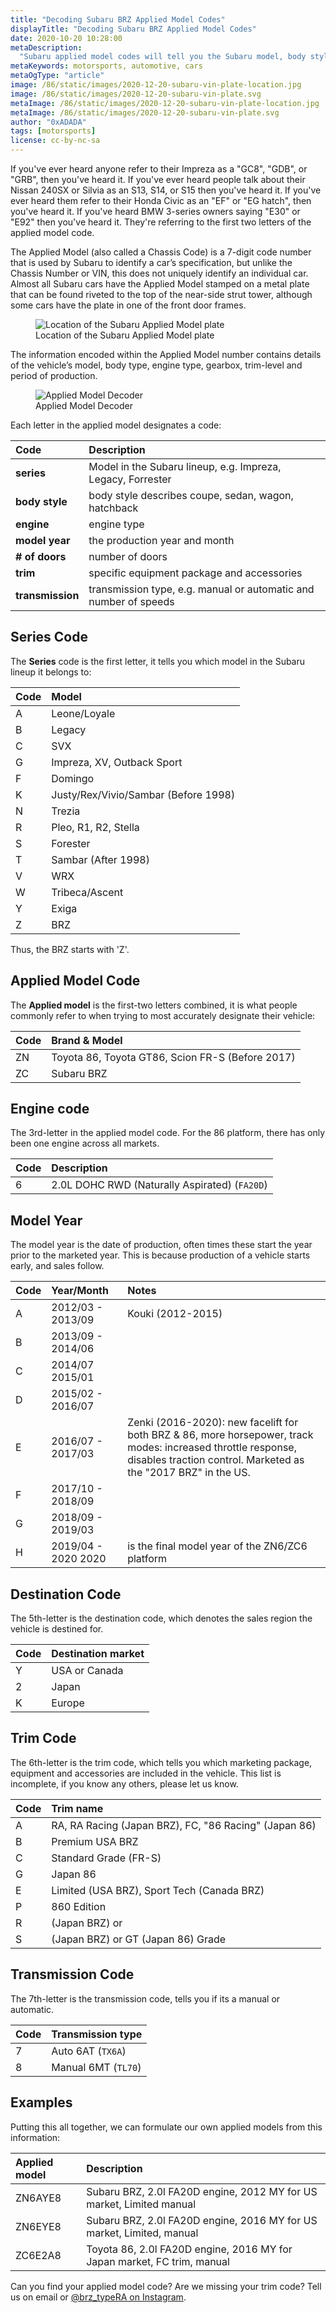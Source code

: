 ```yaml
---
title: "Decoding Subaru BRZ Applied Model Codes"
displayTitle: "Decoding Subaru BRZ Applied Model Codes"
date: 2020-10-20 10:28:00
metaDescription:
  "Subaru applied model codes will tell you the Subaru model, body style, engine, and more."
metaKeywords: motorsports, automotive, cars
metaOgType: "article"
image: /86/static/images/2020-12-20-subaru-vin-plate-location.jpg
image: /86/static/images/2020-12-20-subaru-vin-plate.svg
metaImage: /86/static/images/2020-12-20-subaru-vin-plate-location.jpg
metaImage: /86/static/images/2020-12-20-subaru-vin-plate.svg
author: "0xADADA"
tags: [motorsports]
license: cc-by-nc-sa
---
```



If you've ever heard anyone refer to their Impreza as a "GC8", "GDB", or "GRB",
then you've heard it.  If you've ever heard people talk about their Nissan 240SX
or Silvia as an S13, S14, or S15 then you've heard it. If you've ever heard them
refer to their Honda Civic as an "EF" or "EG hatch", then you've heard it. If 
you've heard BMW 3-series owners saying "E30" or "E92" then you've heard it.
They're referring to the first two letters of the applied model code.

The Applied Model (also called a Chassis Code) is a 7-digit code number that is
used by Subaru to identify a car’s specification, but unlike the Chassis Number 
or VIN, this does not uniquely identify an individual car. Almost all Subaru 
cars have the Applied Model stamped on a metal plate that can be found riveted 
to the top of the near-side strut tower, although some cars have the plate in 
one of the front door frames.

<figure>
  <img src="/86/static/images/2020-12-20-subaru-vin-plate-location.jpg" alt="Location of the Subaru Applied Model plate">
  <figcaption>
    Location of the Subaru Applied Model plate
  </figcaption>
</figure>

The information encoded within the Applied Model number contains details of the
vehicle’s model, body type, engine type, gearbox, trim-level and period of 
production.

<figure>
  <img src="/86/static/images/2020-12-20-subaru-vin-plate.svg" alt="Applied Model Decoder">
  <figcaption>
    Applied Model Decoder
  </figcaption>
</figure>

Each letter in the applied model designates a code:



| Code | Description |
| :--- | :---------- |
| **series** | Model in the Subaru lineup, e.g. Impreza, Legacy, Forrester |
| **body style** | body style describes coupe, sedan, wagon, hatchback |
| **engine** | engine type |
| **model year** | the production year and month |
| **\# of doors** | number of doors |
| **trim** | specific equipment package and accessories |
| **transmission** | transmission type, e.g. manual or automatic and number of speeds |


## Series Code

The **Series** code is the first letter, it tells you which model in the Subaru lineup it belongs to:

| Code | Model |
| :--- | :---- |
| A | Leone/Loyale
| B | Legacy |
| C | SVX |
| G | Impreza, XV, Outback Sport |
| F | Domingo |
| K | Justy/Rex/Vivio/Sambar (Before 1998) |
| N | Trezia |
| R | Pleo, R1, R2, Stella |
| S | Forester |
| T | Sambar (After 1998) |
| V | WRX |
| W | Tribeca/Ascent |
| Y | Exiga |
| Z | BRZ |

Thus, the BRZ starts with 'Z'.


## Applied Model Code

The **Applied model** is the first-two letters combined, it is what people 
commonly refer to when trying to most accurately designate their vehicle:
 
| Code | Brand & Model |
| :--- | :------------ |
| ZN | Toyota 86, Toyota GT86, Scion FR-S (Before 2017) |
| ZC | Subaru BRZ |

## Engine code

The 3rd-letter in the applied model code. For the 86 platform, there has only 
been one engine across all markets.

| Code | Description |
| :--- | :---------- |
| 6 | 2.0L DOHC RWD (Naturally Aspirated) (`FA20D`) |

## Model Year

The model year is the date of production, often times these start the year prior
to the marketed year. This is because production of a vehicle starts early, and
sales follow. 

| Code | Year/Month | Notes |
| :--- | :--------- | :---- |
| A | 2012/03 - 2013/09 | Kouki (2012-2015) |
| B | 2013/09 - 2014/06 | |
| C | 2014/07 2015/01 | |
| D | 2015/02 - 2016/07 | |
| E | 2016/07 - 2017/03 | Zenki (2016-2020): new facelift for both BRZ & 86, more horsepower, track modes: increased throttle response, disables traction control. Marketed as the "2017 BRZ" in the US. |
| F | 2017/10 - 2018/09 | |
| G | 2018/09 - 2019/03 | |
| H | 2019/04 - 2020 2020 | is the final model year of the ZN6/ZC6 platform |


## Destination Code

The 5th-letter is the destination code, which denotes the sales region the
vehicle is destined for.

| Code | Destination market |
| :--- | :----------------- |
| Y | USA or Canada |
| 2 | Japan |
| K | Europe | 

## Trim Code

The 6th-letter is the trim code, which tells you which marketing package,
equipment and accessories are included in the vehicle. This list is incomplete,
if you know any others, please let us know.

| Code | Trim name |
| :--- | :-------- |
| A | RA, RA Racing (Japan BRZ), FC, "86 Racing" (Japan 86) |
| B | Premium USA BRZ |
| C | Standard Grade (FR-S) |
| G | Japan 86 |
| E | Limited (USA BRZ), Sport Tech (Canada BRZ) | 
| P | 860 Edition |
| R | (Japan BRZ) or |
| S | (Japan BRZ) or GT (Japan 86) Grade |

## Transmission Code

The 7th-letter is the transmission code, tells you if its a manual or automatic.

| Code | Transmission type |
| :--- | :---------------- |
| 7 | Auto 6AT (`TX6A`) |
| 8 | Manual 6MT (`TL70`) |

## Examples

Putting this all together, we can formulate our own applied models from this
information:

| Applied model | Description |
| :------------ | :---------- |
| ZN6AYE8 | Subaru BRZ, 2.0l FA20D engine, 2012 MY for US market, Limited manual |
| ZN6EYE8 | Subaru BRZ, 2.0l FA20D engine, 2016 MY for US market, Limited, manual |
| ZC6E2A8 | Toyota 86, 2.0l FA20D engine, 2016 MY for Japan market, FC trim, manual |

Can you find your applied model code? Are we missing your trim code? Tell us on 
email or <a href="https://instagram.com/brz_typera">@brz_typeRA on Instagram</a>.

